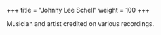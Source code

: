 +++
title = "Johnny Lee Schell"
weight = 100
+++

Musician and artist credited on various recordings.
